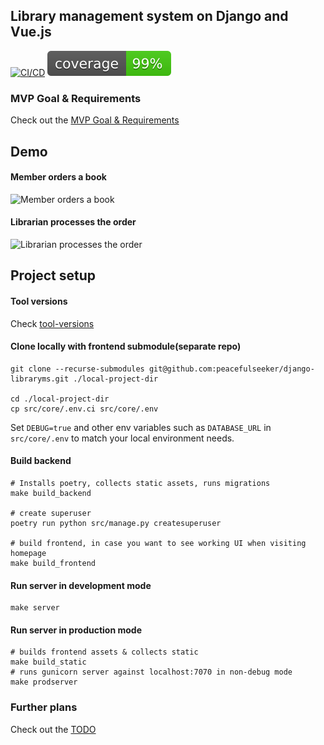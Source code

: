 ## Library management system on Django and Vue.js

[![CI/CD](https://github.com/peacefulseeker/django-libraryms/actions/workflows/main.yml/badge.svg?branch=main)](https://github.com/peacefulseeker/django-libraryms/actions/workflows/main.yml)
[![pytest-cov](./coverage.svg)](https://github.com/peacefulseeker/django-libraryms/actions/workflows/main.yml)

### MVP Goal & Requirements
Check out the [MVP Goal & Requirements](../../wiki/MVP-Goal-&-Requirements)

## Demo
#### Member orders a book
![Member orders a book](demo/demo-member-ui.gif)
#### Librarian processes the order
![Librarian processes the order](demo/demo-librarian-admin.gif)

## Project setup

#### Tool versions
Check [tool-versions](./.tool-versions)

#### Clone locally with frontend submodule(separate repo)
```shell
git clone --recurse-submodules git@github.com:peacefulseeker/django-libraryms.git ./local-project-dir

cd ./local-project-dir
cp src/core/.env.ci src/core/.env
```
Set `DEBUG=true` and other env variables such as `DATABASE_URL` in `src/core/.env`
to match your local environment needs.


#### Build backend
```shell
# Installs poetry, collects static assets, runs migrations
make build_backend

# create superuser
poetry run python src/manage.py createsuperuser

# build frontend, in case you want to see working UI when visiting homepage
make build_frontend
```

#### Run server in development mode
```shell
make server
```

#### Run server in production mode
```shell
# builds frontend assets & collects static
make build_static
# runs gunicorn server against localhost:7070 in non-debug mode
make prodserver
```

### Further plans
Check out the [TODO](../../wiki/TODO)

